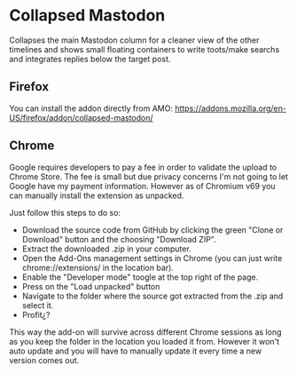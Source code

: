 # Collapsed Mastodon 
Collapses the main Mastodon column for a cleaner view of the other timelines and shows small floating containers to write toots/make searchs and integrates replies below the target post.

## Firefox
You can install the addon directly from AMO:
https://addons.mozilla.org/en-US/firefox/addon/collapsed-mastodon/

## Chrome
Google requires developers to pay a fee in order to validate the upload to Chrome Store. The fee is small but due privacy concerns I'm not going to let Google have my payment information.
However as of Chromium v69 you can manually install the extension as unpacked.

Just follow this steps to do so:
  - Download the source code from GitHub by clicking the green "Clone or Download" button and the choosing "Download ZIP".
  - Extract the downloaded .zip in your computer.
  - Open the Add-Ons management settings in Chrome (you can just write chrome://extensions/ in the location bar).
  - Enable the "Developer mode" toogle at the top right of the page.
  - Press on the "Load unpacked" button
  - Navigate to the folder where the source got extracted from the .zip and select it.
  - Profit¿?

This way the add-on will survive across different Chrome sessions as long as you keep the folder in the location you loaded it from.
However it won't auto update and you will have to manually update it every time a new version comes out.

